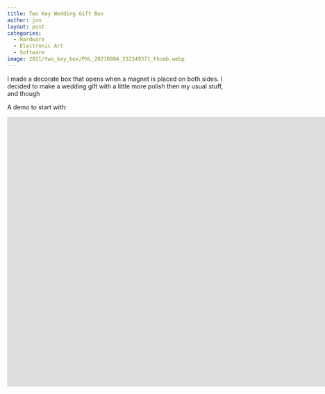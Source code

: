 ```yaml
---
title: Two Key Wedding Gift Box
author: jon
layout: post
categories:
  - Hardware
  - Electronic Art
  - Software
image: 2021/two_key_box/PXL_20210804_232349371_thumb.webp
---
```


I made a decorate box that opens when a magnet is placed on both sides. I decided to make a wedding gift with a little more polish then my usual stuff, and though


A demo to start with:

<iframe width="1583" height="620" src="https://www.youtube.com/embed/-XdwJMt7p_E" frameborder="0" allow="accelerometer; autoplay; encrypted-media; gyroscope; picture-in-picture" allowfullscreen></iframe>
